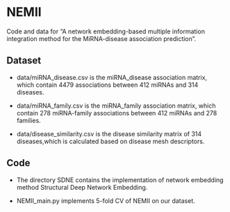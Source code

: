 # NEMII
Code and data for “A network embedding-based multiple information integration method for the MiRNA-disease association prediction”.

## Dataset

- data/miRNA_disease.csv is the miRNA_disease association matrix, which contain 4479 associations between 412 miRNAs and 314 diseases.

- data/miRNA_family.csv is the miRNA_family association matrix, which contain 278 miRNA-family associations between 412 miRNAs and 278 families.

- data/disease_similarity.csv is the disease similarity matrix of 314 diseases,which is calculated based on disease mesh descriptors.

## Code

- The directory SDNE contains the implementation of network embedding method Structural Deep Network Embedding.

- NEMII_main.py implements 5-fold CV of NEMII on our dataset.
